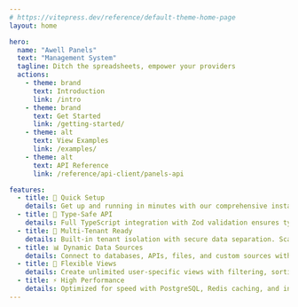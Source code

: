 ```yaml
---
# https://vitepress.dev/reference/default-theme-home-page
layout: home

hero:
  name: "Awell Panels"
  text: "Management System"
  tagline: Ditch the spreadsheets, empower your providers
  actions:
    - theme: brand
      text: Introduction
      link: /intro
    - theme: brand
      text: Get Started
      link: /getting-started/
    - theme: alt
      text: View Examples
      link: /examples/
    - theme: alt
      text: API Reference
      link: /reference/api-client/panels-api

features:
  - title: 🚀 Quick Setup
    details: Get up and running in minutes with our comprehensive installation guide and Docker Compose infrastructure. No complex configuration required.
  - title: 🔧 Type-Safe API
    details: Full TypeScript integration with Zod validation ensures type safety across the entire stack. Catch errors at build time, not runtime.
  - title: 🏢 Multi-Tenant Ready
    details: Built-in tenant isolation with secure data separation. Scale from single tenant to enterprise multi-tenant deployments seamlessly.
  - title: 📊 Dynamic Data Sources
    details: Connect to databases, APIs, files, and custom sources with real-time synchronization. Transform and normalize data automatically.
  - title: 🎯 Flexible Views
    details: Create unlimited user-specific views with filtering, sorting, and publishing. Share insights across teams with granular permissions.
  - title: ⚡ High Performance
    details: Optimized for speed with PostgreSQL, Redis caching, and intelligent query optimization. Handle millions of records effortlessly.
---
```

